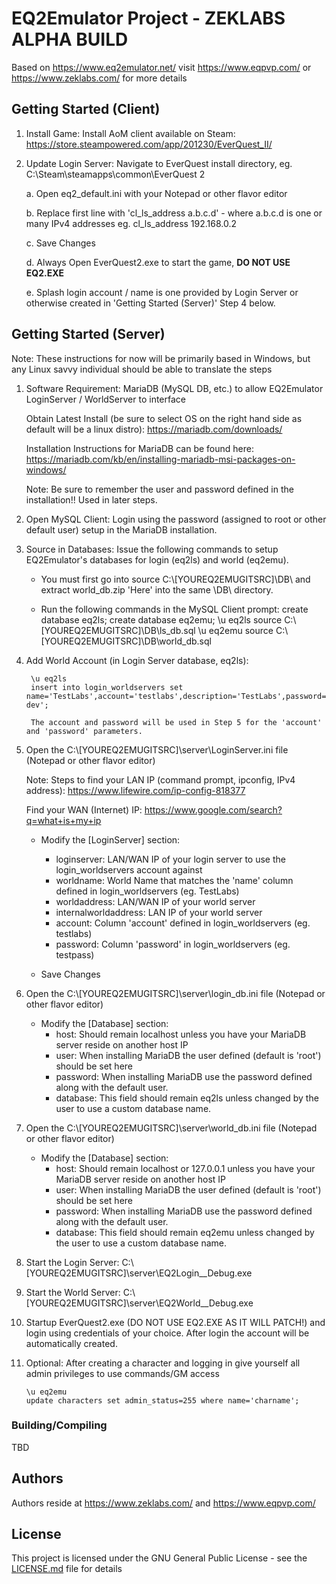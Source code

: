 # EQ2Emulator Project - **ZEKLABS ALPHA BUILD**

Based on https://www.eq2emulator.net/ visit https://www.eqpvp.com/ or https://www.zeklabs.com/ for more details

## Getting Started (Client)

1. Install Game: Install AoM client available on Steam: https://store.steampowered.com/app/201230/EverQuest_II/

2. Update Login Server: Navigate to EverQuest install directory, eg. C:\Steam\steamapps\common\EverQuest 2

   a. Open eq2_default.ini with your Notepad or other flavor editor

   b. Replace first line with 'cl_ls_address a.b.c.d' - where a.b.c.d is one or many IPv4 addresses
      eg. cl_ls_address 192.168.0.2

   c. Save Changes

   d. Always Open EverQuest2.exe to start the game, **DO NOT USE EQ2.EXE**

   e. Splash login account / name is one provided by Login Server or otherwise created in 'Getting Started (Server)' Step 4 below.

## Getting Started (Server)

Note: These instructions for now will be primarily based in Windows, but any Linux savvy individual should be able to translate the steps

1. Software Requirement: MariaDB (MySQL DB, etc.) to allow EQ2Emulator LoginServer / WorldServer to interface

    Obtain Latest Install (be sure to select OS on the right hand side as default will be a linux distro): https://mariadb.com/downloads/

    Installation Instructions for MariaDB can be found here: https://mariadb.com/kb/en/installing-mariadb-msi-packages-on-windows/

    Note: Be sure to remember the user and password defined in the installation!!  Used in later steps.

2. Open MySQL Client: Login using the password (assigned to root or other default user) setup in the MariaDB installation.

3. Source in Databases: Issue the following commands to setup EQ2Emulator's databases for login (eq2ls) and world (eq2emu).

   - You must first go into source C:\\[YOUREQ2EMUGITSRC]\DB\ and extract world_db.zip 'Here' into the same \DB\ directory.

   - Run the following commands in the MySQL Client prompt:
      create database eq2ls;
      create database eq2emu;
      \u eq2ls
      source C:\\[YOUREQ2EMUGITSRC]\DB\ls_db.sql
      \u eq2emu
      source C:\\[YOUREQ2EMUGITSRC]\DB\world_db.sql

4. Add World Account (in Login Server database, eq2ls): 
		
		\u eq2ls
		insert into login_worldservers set name='TestLabs',account='testlabs',description='TestLabs',password=sha2('testpass',512),note='',login_version='0.7.3-dev';

		The account and password will be used in Step 5 for the 'account' and 'password' parameters.
		
5. Open the C:\\[YOUREQ2EMUGITSRC]\server\LoginServer.ini file (Notepad or other flavor editor)

    Note: Steps to find your LAN IP (command prompt, ipconfig, IPv4 address): https://www.lifewire.com/ip-config-818377

    Find your WAN (Internet) IP: https://www.google.com/search?q=what+is+my+ip

   - Modify the [LoginServer] section:
   
      - loginserver: LAN/WAN IP of your login server to use the login_worldservers account against
      - worldname: World Name that matches the 'name' column defined in login_worldservers (eg. TestLabs)
	  - worldaddress: LAN/WAN IP of your world server
	  - internalworldaddress: LAN IP of your world server
	  - account: Column 'account' defined in login_worldservers (eg. testlabs)
	  - password: Column 'password' in login_worldservers (eg. testpass)
   - Save Changes
   
6. Open the C:\\[YOUREQ2EMUGITSRC]\server\login_db.ini file (Notepad or other flavor editor)
   - Modify the [Database] section:
      - host: Should remain localhost unless you have your MariaDB server reside on another host IP
      - user: When installing MariaDB the user defined (default is 'root') should be set here
      - password: When installing MariaDB use the password defined along with the default user.
      - database: This field should remain eq2ls unless changed by the user to use a custom database name.

7. Open the C:\\[YOUREQ2EMUGITSRC]\server\world_db.ini file (Notepad or other flavor editor)
   - Modify the [Database] section:
      - host: Should remain localhost or 127.0.0.1 unless you have your MariaDB server reside on another host IP
      - user: When installing MariaDB the user defined (default is 'root') should be set here
      - password: When installing MariaDB use the password defined along with the default user.
      - database: This field should remain eq2emu unless changed by the user to use a custom database name.

8. Start the Login Server: C:\\[YOUREQ2EMUGITSRC]\server\EQ2Login__Debug.exe

9. Start the World Server: C:\\[YOUREQ2EMUGITSRC]\server\EQ2World__Debug.exe

10. Startup EverQuest2.exe (DO NOT USE EQ2.EXE AS IT WILL PATCH!) and login using credentials of your choice.  After login the account will be automatically created.

11. Optional: After creating a character and logging in give yourself all admin privileges to use commands/GM access

		\u eq2emu
		update characters set admin_status=255 where name='charname';

### Building/Compiling

TBD

## Authors

Authors reside at https://www.zeklabs.com/ and https://www.eqpvp.com/

## License

This project is licensed under the GNU General Public License - see the [LICENSE.md](LICENSE.md) file for details